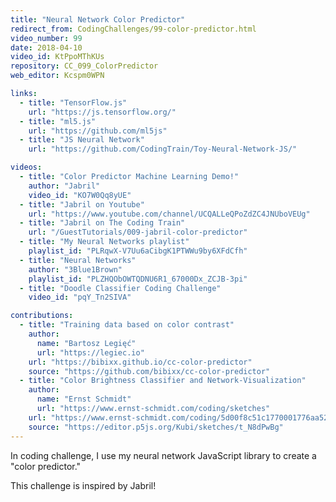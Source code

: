 ```yaml
---
title: "Neural Network Color Predictor"
redirect_from: CodingChallenges/99-color-predictor.html
video_number: 99
date: 2018-04-10
video_id: KtPpoMThKUs
repository: CC_099_ColorPredictor
web_editor: Kcspm0WPN

links:
  - title: "TensorFlow.js"
    url: "https://js.tensorflow.org/"
  - title: "ml5.js"
    url: "https://github.com/ml5js"
  - title: "JS Neural Network"
    url: "https://github.com/CodingTrain/Toy-Neural-Network-JS/"

videos:
  - title: "Color Predictor Machine Learning Demo!"
    author: "Jabril"
    video_id: "KO7W0Qq8yUE"
  - title: "Jabril on Youtube"
    url: "https://www.youtube.com/channel/UCQALLeQPoZdZC4JNUboVEUg"
  - title: "Jabril on The Coding Train"
    url: "/GuestTutorials/009-jabril-color-predictor"
  - title: "My Neural Networks playlist"
    playlist_id: "PLRqwX-V7Uu6aCibgK1PTWWu9by6XFdCfh"
  - title: "Neural Networks"
    author: "3Blue1Brown"
    playlist_id: "PLZHQObOWTQDNU6R1_67000Dx_ZCJB-3pi"
  - title: "Doodle Classifier Coding Challenge"
    video_id: "pqY_Tn2SIVA"

contributions:
  - title: "Training data based on color contrast"
    author:
      name: "Bartosz Legięć"
      url: "https://legiec.io"
    url: "https://bibixx.github.io/cc-color-predictor"
    source: "https://github.com/bibixx/cc-color-predictor"
  - title: "Color Brightness Classifier and Network-Visualization"
    author:
      name: "Ernst Schmidt"
      url: "https://www.ernst-schmidt.com/coding/sketches"
    url: "https://www.ernst-schmidt.com/coding/5d00f8c51c1770001776aa52"
    source: "https://editor.p5js.org/Kubi/sketches/t_N8dPwBg"
---
```


In coding challenge, I use my neural network JavaScript library to create a "color predictor."

This challenge is inspired by Jabril!
